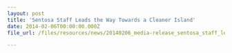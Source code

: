 ```yaml
---
layout: post
title: 'Sentosa Staff Leads the Way Towards a Cleaner Island'
date: 2014-02-06T00:00:00.000Z
file_url: /files/resources/news/20140206_media-release_sentosa_staff_leads_the_way_towards_a_cleaner_island.pdf

---
```


